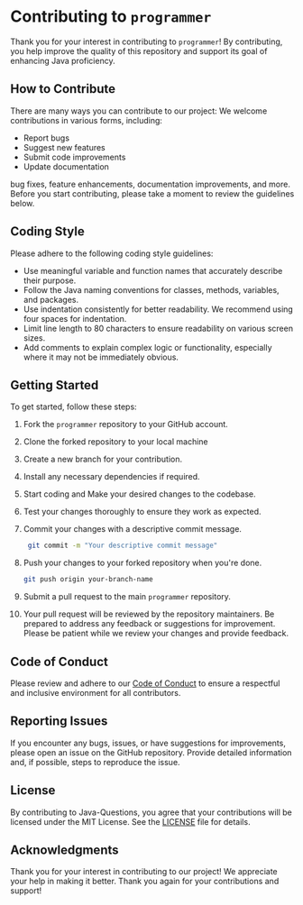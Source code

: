 
# Contributing to `programmer`

Thank you for your interest in contributing to `programmer`! By contributing, you help improve the quality of this repository and support its goal of enhancing Java proficiency.

## How to Contribute

There are many ways you can contribute to our project:
We welcome contributions in various forms, including:

- Report bugs
- Suggest new features
- Submit code improvements
- Update documentation

 bug fixes, feature enhancements, documentation improvements, and more. Before you start contributing, please take a moment to review the guidelines below.

## Coding Style

Please adhere to the following coding style guidelines:

- Use meaningful variable and function names that accurately describe their purpose.
- Follow the Java naming conventions for classes, methods, variables, and packages.
- Use indentation consistently for better readability. We recommend using four spaces for indentation.
- Limit line length to 80 characters to ensure readability on various screen sizes.
- Add comments to explain complex logic or functionality, especially where it may not be immediately obvious.

## Getting Started

To get started, follow these steps:

1. Fork the `programmer` repository to your GitHub account.
2. Clone the forked repository to your local machine
3. Create a new branch for your contribution.
4. Install any necessary dependencies if required.
5. Start coding and Make your desired changes to the codebase.
6. Test your changes thoroughly to ensure they work as expected.
7. Commit your changes with a descriptive commit message.
  
   ```bash
    git commit -m "Your descriptive commit message"
    ```

8. Push your changes to your forked repository when you're done.

    ```bash
    git push origin your-branch-name
    ```

9. Submit a pull request to the main `programmer` repository.
10. Your pull request will be reviewed by the repository maintainers. Be prepared to address any feedback or suggestions for improvement. Please be patient while we review your changes and provide feedback.

## Code of Conduct

Please review and adhere to our [Code of Conduct](CODE_OF_CONDUCT.md) to ensure a respectful and inclusive environment for all contributors.

## Reporting Issues

If you encounter any bugs, issues, or have suggestions for improvements, please open an issue on the GitHub repository. Provide detailed information and, if possible, steps to reproduce the issue.

## License

By contributing to Java-Questions, you agree that your contributions will be licensed under the MIT License. See the [LICENSE](LICENSE) file for details.

## Acknowledgments

Thank you for your interest in contributing to our project! We appreciate your help in making it better. Thank you again for your contributions and support!
